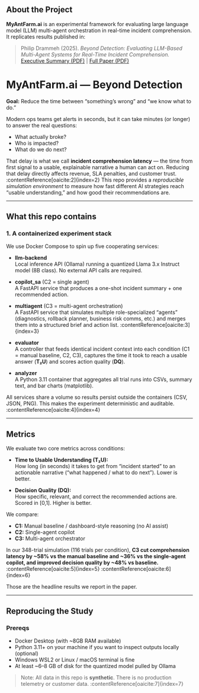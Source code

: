 ## About the Project

**MyAntFarm.ai** is an experimental framework for evaluating large language model (LLM) multi-agent orchestration in real-time incident comprehension. It replicates results published in:

> Philip Drammeh (2025). *Beyond Detection: Evaluating LLM-Based Multi-Agent Systems for Real-Time Incident Comprehension.*  
> [Executive Summary (PDF)](docs/EXECUTIVE_SUMMARY.pdf) | [Full Paper (PDF)](paper/Beyond_Detection.pdf)

# MyAntFarm.ai — Beyond Detection

**Goal:** Reduce the time between “something’s wrong” and “we know what to do.”

Modern ops teams get alerts in seconds, but it can take minutes (or longer) to answer the real questions:
- What actually broke?
- Who is impacted?
- What do we do next?

That delay is what we call **incident comprehension latency** — the time from first signal to a usable, explainable narrative a human can act on. Reducing that delay directly affects revenue, SLA penalties, and customer trust. :contentReference[oaicite:2]{index=2}
This repo provides a *reproducible simulation environment* to measure how fast different AI strategies reach “usable understanding,” and how good their recommendations are.

---

## What this repo contains

### 1. A containerized experiment stack
We use Docker Compose to spin up five cooperating services:

- **llm-backend**  
  Local inference API (Ollama) running a quantized Llama 3.x Instruct model (8B class). No external API calls are required.

- **copilot_sa** (C2 = single agent)  
  A FastAPI service that produces a one-shot incident summary + one recommended action.

- **multiagent** (C3 = multi-agent orchestration)  
  A FastAPI service that simulates multiple role-specialized “agents” (diagnostics, rollback planner, business risk comms, etc.) and merges them into a structured brief and action list. :contentReference[oaicite:3]{index=3}

- **evaluator**  
  A controller that feeds identical incident context into each condition (C1 = manual baseline, C2, C3), captures the time it took to reach a usable answer (**T₂U**) and scores action quality (**DQ**).

- **analyzer**  
  A Python 3.11 container that aggregates all trial runs into CSVs, summary text, and bar charts (matplotlib).

All services share a volume so results persist outside the containers (CSV, JSON, PNG). This makes the experiment deterministic and auditable. :contentReference[oaicite:4]{index=4}

---

## Metrics

We evaluate two core metrics across conditions:

- **Time to Usable Understanding (T₂U):**  
  How long (in seconds) it takes to get from “incident started” to an actionable narrative (“what happened / what to do next”). Lower is better.

- **Decision Quality (DQ):**  
  How specific, relevant, and correct the recommended actions are. Scored in \[0,1]. Higher is better.

We compare:
- **C1:** Manual baseline / dashboard-style reasoning (no AI assist)  
- **C2:** Single-agent copilot  
- **C3:** Multi-agent orchestrator

In our 348-trial simulation (116 trials per condition), **C3 cut comprehension latency by ~58% vs the manual baseline and ~36% vs the single-agent copilot, and improved decision quality by ~48% vs baseline.** :contentReference[oaicite:5]{index=5} :contentReference[oaicite:6]{index=6}

Those are the headline results we report in the paper.

---

## Reproducing the Study

### Prereqs
- Docker Desktop (with ~8GB RAM available)
- Python 3.11+ on your machine if you want to inspect outputs locally (optional)
- Windows WSL2 or Linux / macOS terminal is fine
- At least ~6–8 GB of disk for the quantized model pulled by Ollama

> Note: All data in this repo is **synthetic**. There is no production telemetry or customer data. :contentReference[oaicite:7]{index=7}


